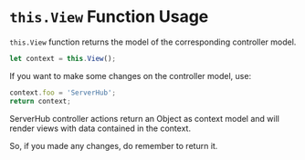 # `this.View` Function Usage

`this.View` function returns the model of the corresponding controller model.

```js
let context = this.View();
```

If you want to make some changes on the controller model, use:

```js
context.foo = 'ServerHub';
return context;
```

ServerHub controller actions return an Object as context model and will render views with data contained in the context.

So, if you made any changes, do remember to return it.
